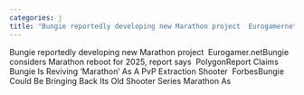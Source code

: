 ```yaml
---
categories: j
title: "Bungie reportedly developing new Marathon project  Eurogamernet"
---
```

Bungie reportedly developing new Marathon project&nbsp;&nbsp;Eurogamer.netBungie considers Marathon reboot for 2025, report says&nbsp;&nbsp;PolygonReport Claims Bungie Is Reviving ‘Marathon’ As A PvP Extraction Shooter&nbsp;&nbsp;ForbesBungie Could Be Bringing Back Its Old Shooter Series Marathon As